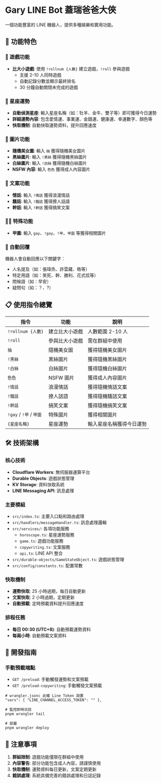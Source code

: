# Gary LINE Bot 蓋瑞爸爸大俠

一個功能豐富的 LINE 機器人，提供多種娛樂和實用功能。

## 🚀 功能特色

### 🎲 遊戲功能

- **比大小遊戲**: 使用 `!rollnum {人數}` 建立遊戲，`!roll` 參與遊戲
  - 支援 2-10 人同時遊戲
  - 自動記錄分數並顯示最終排名
  - 30 分鐘自動關閉未完成的遊戲

### 🔮 星座運勢

- **自動偵測星座**: 輸入星座名稱（如：牡羊、金牛、雙子等）即可獲得今日運勢
- **詳細運勢內容**: 包含愛情運、事業運、金錢運、健康運、幸運數字、顏色等
- **快取機制**: 自動快取運勢資料，提升回應速度

### 🎨 圖片功能

- **隨機美女圖**: 輸入 `抽` 獲得隨機美女圖片
- **黑絲圖片**: 輸入 `!黑絲` 獲得隨機黑絲圖片
- **白絲圖片**: 輸入 `!白絲` 獲得隨機白絲圖片
- **NSFW 內容**: 輸入 `色色` 獲得成人內容圖片

### 💬 文案功能

- **情話**: 輸入 `!情話` 獲得浪漫情話
- **騷話**: 輸入 `!騷話` 獲得撩人話語
- **幹話**: 輸入 `!幹話` 獲得搞笑文案

### 🏳️‍🌈 特殊功能

- **甲圖**: 輸入 `gay`、`!gay`、`!甲`、`甲圖` 等獲得相關圖片

### 🤖 自動回覆

機器人會自動回應以下關鍵字：

- 人名提及（如：張瑋烝、許雲藏、皓等）
- 特定用語（如：笑死、幹、勝利、花式炫等）
- 問候語（如：早安）
- 疑問句（如：？、?）

## 📋 使用指令總覽

| 指令                    | 功能           | 說明                     |
| ----------------------- | -------------- | ------------------------ |
| `!rollnum {人數}`       | 建立比大小遊戲 | 人數範圍 2-10 人         |
| `!roll`                 | 參與比大小遊戲 | 需在群組中使用           |
| `抽`                    | 隨機美女圖     | 獲得隨機美女圖片         |
| `!黑絲`                 | 黑絲圖片       | 獲得隨機黑絲圖片         |
| `!白絲`                 | 白絲圖片       | 獲得隨機白絲圖片         |
| `色色`                  | NSFW 圖片      | 獲得成人內容圖片         |
| `!情話`                 | 浪漫情話       | 獲得隨機情話文案         |
| `!騷話`                 | 撩人話語       | 獲得隨機騷話文案         |
| `!幹話`                 | 搞笑文案       | 獲得隨機搞笑文案         |
| `!gay` / `!甲` / `甲圖` | 特殊圖片       | 獲得相關圖片             |
| `{星座名稱}`            | 星座運勢       | 輸入星座名稱獲得今日運勢 |

## 🛠️ 技術架構

### 核心技術

- **Cloudflare Workers**: 無伺服器運算平台
- **Durable Objects**: 遊戲狀態管理
- **KV Storage**: 資料快取系統
- **LINE Messaging API**: 訊息處理

### 主要模組

- `src/index.ts`: 主要入口點和路由處理
- `src/handlers/messageHandler.ts`: 訊息處理邏輯
- `src/services/`: 各項功能服務
  - `horoscope.ts`: 星座運勢服務
  - `game.ts`: 遊戲功能服務
  - `copywriting.ts`: 文案服務
  - `api.ts`: LINE API 整合
- `src/durable-objects/GameStateObject.ts`: 遊戲狀態管理
- `src/config/constants.ts`: 配置常數

### 快取機制

- **運勢快取**: 25 小時過期，每日自動更新
- **文案快取**: 2 小時過期，定期更新
- **自動預載**: 定時預載資料提升回應速度

### 排程任務

- **每日 00:30 (UTC+8)**: 自動預載運勢資料
- **每兩小時**: 自動預載文案資料

## 🔧 開發指南

### 手動預載端點

- `GET /preload`: 手動觸發運勢和文案預載
- `GET /preload-copywriting`: 手動觸發文案預載

```
# wrangler.jsonc 此檔 Line Token 設置
"vars": { "LINE_CHANNEL_ACCESS_TOKEN": "" },

# 監控即時日誌
pnpm wrangler tail

# 部屬
pnpm wrangler deploy
```

## 📝 注意事項

1. **群組限制**: 遊戲功能僅限在群組中使用
2. **內容警告**: 部分功能包含成人內容，請謹慎使用
3. **快取機制**: 運勢資料每日更新，文案定期更新
4. **錯誤處理**: 系統具備完善的錯誤處理和日誌記錄
